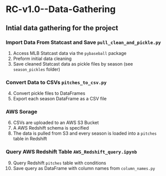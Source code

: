 # RC-v1.0--Data-Gathering
## Intial data gathering for the project
### Import Data From Statcast and Save `pull_clean_and_pickle.py`
1. Access MLB Statcast data via the `pybaseball` package
2. Preform initial data cleaning
3. Save cleaned Statcast data as pickle files by season (see `season_pickles` folder) 

### Convert Data to CSVs `pitches_to_csv.py`
4. Convert pickle files to DataFrames
5. Export each season DataFrame as a CSV file

### AWS Sorage
6. CSVs are uploaded to an AWS S3 Bucket
7. A AWS Redshift schema is specified 
8. The data is pulled from S3 and every season is loaded into a `pitches` table in Redshift

### Query AWS Redshift Table `AWS_Redshift_query.ipynb`
9. Query Redshift `pitches` table with conditions
10. Save query as DataFrame with column names from `column_names.py`
